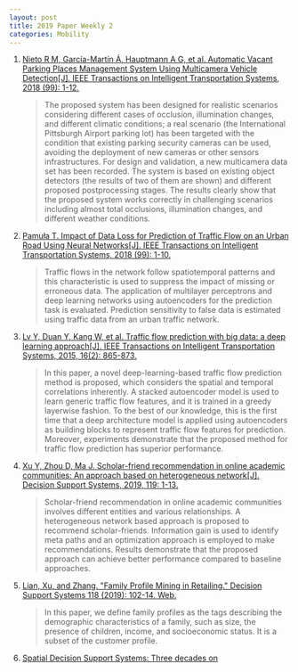 ```yaml
---
layout: post
title: 2019 Paper Weekly 2
categories: Mobility
---
```


1. [Nieto R M, García-Martín Á, Hauptmann A G, et al. Automatic Vacant Parking Places Management System Using Multicamera Vehicle Detection[J]. IEEE Transactions on Intelligent Transportation Systems, 2018 (99): 1-12.](https://scholar.google.com.hk/scholar?hl=zh-CN&as_sdt=0%2C5&q=Automatic+Vacant+Parking+Places+Management+System+Using+Multicamera+Vehicle+Detection&btnG=)

    >  The proposed system has been designed for realistic scenarios considering different cases of occlusion, illumination changes, and different climatic conditions; a real scenario (the International Pittsburgh Airport parking lot) has been targeted with the condition that existing parking security cameras can be used, avoiding the deployment of new cameras or other sensors infrastructures. For design and validation, a new multicamera data set has been recorded. The system is based on existing object detectors (the results of two of them are shown) and different proposed postprocessing stages. The results clearly show that the proposed system works correctly in challenging scenarios including almost total occlusions, illumination changes, and different weather conditions.

2. [Pamuła T. Impact of Data Loss for Prediction of Traffic Flow on an Urban Road Using Neural Networks[J]. IEEE Transactions on Intelligent Transportation Systems, 2018 (99): 1-10.](https://ieeexplore.ieee.org/document/8370052)

    > Traffic flows in the network follow spatiotemporal patterns and this characteristic is used to suppress the impact of missing or erroneous data. The application of multilayer perceptrons and deep learning networks using autoencoders for the prediction task is evaluated. Prediction sensitivity to false data is estimated using traffic data from an urban traffic network.

3. [Lv Y, Duan Y, Kang W, et al. Traffic flow prediction with big data: a deep learning approach[J]. IEEE Transactions on Intelligent Transportation Systems, 2015, 16(2): 865-873.](https://ieeexplore.ieee.org/document/6894591)

    > In this paper, a novel deep-learning-based traffic flow prediction method is proposed, which considers the spatial and temporal correlations inherently. A stacked autoencoder model is used to learn generic traffic flow features, and it is trained in a greedy layerwise fashion. To the best of our knowledge, this is the first time that a deep architecture model is applied using autoencoders as building blocks to represent traffic flow features for prediction. Moreover, experiments demonstrate that the proposed method for traffic flow prediction has superior performance.

4. [Xu Y, Zhou D, Ma J. Scholar-friend recommendation in online academic communities: An approach based on heterogeneous network[J]. Decision Support Systems, 2019, 119: 1-13.](https://www.sciencedirect.com/science/article/pii/S0167923619300120)

    > Scholar-friend recommendation in online academic communities involves different entities and various relationships. A heterogeneous network based approach is proposed to recommend scholar-friends. Information gain is used to identify meta paths and an optimization approach is employed to make recommendations. Results demonstrate that the proposed approach can achieve better performance compared to baseline approaches.

5. [Lian, Xu, and Zhang. "Family Profile Mining in Retailing." Decision Support Systems 118 (2019): 102-14. Web.](https://www.sciencedirect.com/science/article/pii/S0167923619300156)

    > In this paper, we define family profiles as the tags describing the demographic characteristics of a family, such as size, the presence of children, income, and socioeconomic status. It is a subset of the customer profile.

6. [Spatial Decision Support Systems: Three decades on](https://www.sciencedirect.com/science/article/pii/S0167923618301672)

